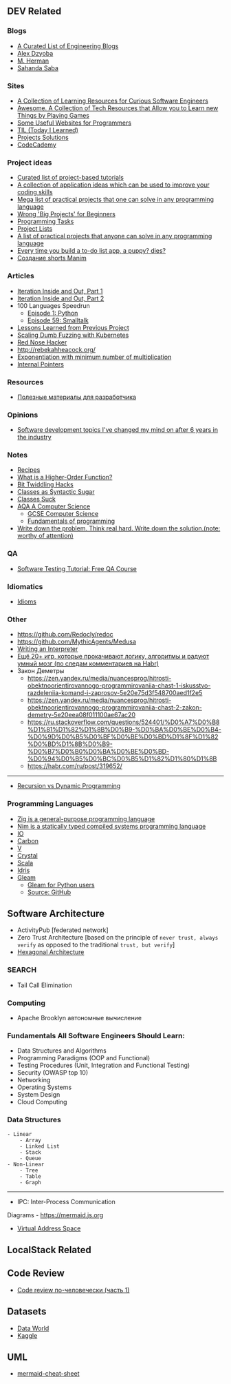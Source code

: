 ## DEV Related


### Blogs
- [A Curated List of Engineering Blogs](https://github.com/uunnxx/engineering-blogs)
- [Alex Dzyoba](https://alex.dzyoba.com/blog/)
- [M. Herman](https://mherman.org/)
- [Sahanda Saba](https://sahandsaba.com/)

### Sites
- [A Collection of Learning Resources for Curious Software Engineers](https://github.com/charlax/professional-programming?tab=readme-ov-file)
- [Awesome. A Collection of Tech Resources that Allow you to Learn new Things by Playing Games](https://github.com/uunnxx/awesome-learn-by-playing)
- [Some Useful Websites for Programmers](https://github.com/sdmg15/Best-websites-a-programmer-should-visit)
- [TIL (Today I Learned)](https://til.hashrocket.com/)
- [Projects Solutions](https://github.com/karan/Projects-Solutions)
- [CodeCademy](https://www.codecademy.com/catalog)


### Project ideas
- [Curated list of project-based tutorials](https://github.com/practical-tutorials/project-based-learning)
- [A collection of application ideas which can be used to improve your coding skills](https://github.com/uunnxx/app-ideas)
- [Mega list of practical projects that one can solve in any programming language](https://github.com/uunnxx/1000_Projects)
- [Wrong 'Big Projects' for Beginners](https://rodiongork.tumblr.com/post/108155476418/wrong-big-projects-for-beginners)
- [Programming Tasks](https://rosettacode.org/wiki/Category:Programming_Tasks)
- [Project Lists](https://www.dreamincode.net/forums/topic/78802-martyr2s-mega-project-ideas-list/?__cf_chl_f_tk=YiP_UbR0s4FHMJL4lTEr74Oj2f0AGI.FYJBclF5PlcQ-1642402269-0-gaNycGzNCiU)
- [A list of practical projects that anyone can solve in any programming language](https://github.com/karan/Projects)
- [Every time you build a to-do list app, a puppy? dies?](https://www.freecodecamp.org/news/every-time-you-build-a-to-do-list-app-a-puppy-dies-505b54637a5d/?gi=c786640fbd11)
- [Создание shorts Manim](https://github.com/Develp10/shortsvideogenerator/blob/main/%D0%A1%D0%BE%D0%B7%D0%B4%D0%B0%D0%BD%D0%B8%D0%B5%20shorts%20Manim.ipynb)


### Articles
- [Iteration Inside and Out, Part 1](https://journal.stuffwithstuff.com/2013/01/13/iteration-inside-and-out/)
- [Iteration Inside and Out, Part 2](https://journal.stuffwithstuff.com/2013/02/24/iteration-inside-and-out-part-2/)
- 100 Languages Speedrun
    - [Episode 1: Python](https://dev.to/taw/100-languages-speedrun-episode-01-python-22c3)
    - [Episode 59: Smalltalk](https://dev.to/taw/100-languages-speedrun-episode-59-smalltalk-ang?signin=true)
- [Lessons Learned from Previous Project](https://blog.frankel.ch/lessons-learned-previous-projects/)
- [Scaling Dumb Fuzzing with Kubernetes](https://archcloudlabs.com/projects/dumb_fuzzing)
- [Red Nose Hacker](https://rednosehacker.com/)
- http://rebekahheacock.org/
- [Exponentiation with minimum number of multiplication](https://scribe.rip/swlh/exponentiation-with-minimum-number-of-multiplication-122f50fcff49)
- [Internal Pointers](https://www.internalpointers.com/)


### Resources
- [Полезные материалы для разработчика](https://habr.com/ru/company/JetBrains-education/blog/547768/)


### Opinions
- [Software development topics I've changed my mind on after 6 years in the industry](https://chriskiehl.com/article/thoughts-after-6-years)


### Notes
- [Recipes](https://code.activestate.com/recipes/)
- [What is a Higher-Order Function?]( https://typeofnan.dev/what-is-a-higher-order-function/)
- [Bit Twiddling Hacks](http://www-graphics.stanford.edu/~seander/bithacks.html#ParityParallel)
- [Classes as Syntactic Sugar](https://loup-vaillant.fr/articles/classes-as-syntactic-sugar)
- [Classes Suck](https://loup-vaillant.fr/articles/classes-suck)
- [AQA A Computer Science](https://bournetocode.com/projects/AQA_A_Theory/index.html)
    - [GCSE Computer Science](https://bournetocode.com/projects/GCSE_Computing_Fundamentals/index.html)
    - [Fundamentals of programming](https://bournetocode.com/projects/AQA_A_Theory/pages/OOP.html)
- [Write down the problem. Think real hard. Write down the solution.(note: worthy of attention)](https://marquis08.github.io/)





### QA
- [Software Testing Tutorial: Free QA Course](https://www.guru99.com/software-testing.html)


### Idiomatics
- [Idioms](https://www.programming-idioms.org)


### Other
- https://github.com/Redocly/redoc
- https://github.com/MythicAgents/Medusa
- [Writing an Interpreter](https://www.toptal.com/scala/writing-an-interpreter)
- [Ещё 20+ игр, которые прокачивают логику, алгоритмы и радуют умный мозг (по следам комментариев на Habr)](https://habr.com/ru/company/timeweb/blog/645593)
- Закон Деметры
    - https://zen.yandex.ru/media/nuancesprog/hitrosti-obektnoorientirovannogo-programmirovaniia-chast-1-iskusstvo-razdeleniia-komand-i-zaprosov-5e20e75d3f548700aed1f2e5
    - https://zen.yandex.ru/media/nuancesprog/hitrosti-obektnoorientirovannogo-programmirovaniia-chast-2-zakon-demetry-5e20eea08f011100ae67ac20
    - https://ru.stackoverflow.com/questions/524401/%D0%A7%D0%B8%D1%81%D1%82%D1%8B%D0%B9-%D0%BA%D0%BE%D0%B4-%D0%9D%D0%B5%D0%BF%D0%BE%D0%BD%D1%8F%D1%82%D0%BD%D1%8B%D0%B9-%D0%B7%D0%B0%D0%BA%D0%BE%D0%BD-%D0%94%D0%B5%D0%BC%D0%B5%D1%82%D1%80%D1%8B
    - https://habr.com/ru/post/319652/


------------------------------------------------------------------
- [Recursion vs Dynamic Programming](https://towardsdatascience.com/dynamic-programming-i-python-8b20387870f5)


### Programming Languages
- [Zig is a general-purpose programming language](https://ziglang.org)
- [Nim is a statically typed compiled systems programming language](https://nim-lang.org)
- [IO](https://iolanguage.org)
- [Carbon](https://github.com/carbon-language/carbon-lang)
- [V](https://vlang.io/)
- [Crystal](https://crystal-lang.org/)
- [Scala](https://www.scala-lang.org/)
- [Idris](https://github.com/idris-lang/Idris2)
- [Gleam](https://gleam.run/)
    - [Gleam for Python users](https://gleam.run/cheatsheets/gleam-for-python-users/)
    - [Source: GitHub](https://github.com/gleam-lang/gleam)



## Software Architecture
- ActivityPub [federated network]
- Zero Trust Architecture [based on the principle of `never trust, always verify` as opposed to the traditional `trust, but verify`]
- [Hexagonal Architecture](https://en.wikipedia.org/wiki/Hexagonal_architecture_(software))


### SEARCH
- Tail Call Elimination


### Computing
- Apache Brooklyn автономные вычисление


### Fundamentals All Software Engineers Should Learn:
- Data Structures and Algorithms
- Programming Paradigms (OOP and Functional)
- Testing Procedures (Unit, Integration and Functional Testing)
- Security (OWASP top 10)
- Networking
- Operating Systems
- System Design
- Cloud Computing


### Data Structures
```
- Linear
    - Array
    - Linked List
    - Stack
    - Queue
- Non-Linear
    - Tree
    - Table
    - Graph
```

-------------------------------------------------------------------------------

- IPC: Inter-Process Communication


Diagrams
    - https://mermaid.js.org




- [Virtual Address Space](https://learn.microsoft.com/en-us/windows-hardware/drivers/gettingstarted/virtual-address-spaces)


## LocalStack Related


## Code Review
- [Code review по-человечески (часть 1)](https://habr.com/ru/articles/340550/)


## Datasets
- [Data World](https://data.world/)
- [Kaggle](https://www.kaggle.com/datasets)



## UML
- [mermaid-cheat-sheet](https://jojozhuang.github.io/tutorial/mermaid-cheat-sheet/)
